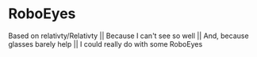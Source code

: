 # RoboEyes
Based on relativty/Relativty || Because I can't see so well || And, because glasses barely help || I could really do with some RoboEyes
